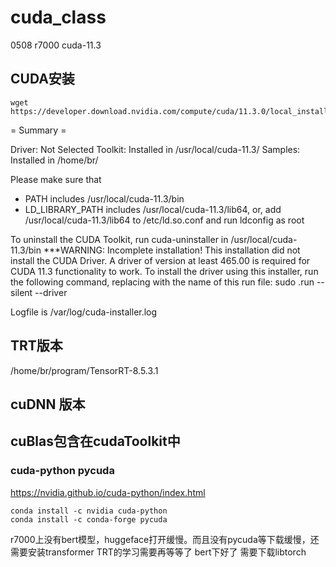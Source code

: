 # cuda_class



0508 r7000 cuda-11.3
## CUDA安装
```
wget https://developer.download.nvidia.com/compute/cuda/11.3.0/local_installers/cuda_11.3.0_465.19.01_linux.run
```
= Summary =


Driver:   Not Selected
Toolkit:  Installed in /usr/local/cuda-11.3/
Samples:  Installed in /home/br/

Please make sure that
 -   PATH includes /usr/local/cuda-11.3/bin
 -   LD_LIBRARY_PATH includes /usr/local/cuda-11.3/lib64, or, add /usr/local/cuda-11.3/lib64 to /etc/ld.so.conf and run ldconfig as root

To uninstall the CUDA Toolkit, run cuda-uninstaller in /usr/local/cuda-11.3/bin
***WARNING: Incomplete installation! This installation did not install the CUDA Driver. A driver of version at least 465.00 is required for CUDA 11.3 functionality to work.
To install the driver using this installer, run the following command, replacing <CudaInstaller> with the name of this run file:
    sudo <CudaInstaller>.run --silent --driver

Logfile is /var/log/cuda-installer.log


## TRT版本
/home/br/program/TensorRT-8.5.3.1
## cuDNN 版本

## cuBlas包含在cudaToolkit中

### cuda-python pycuda
https://nvidia.github.io/cuda-python/index.html
```
conda install -c nvidia cuda-python
conda install -c conda-forge pycuda
```

r7000上没有bert模型，huggeface打开缓慢。而且没有pycuda等下载缓慢，还需要安装transformer
TRT的学习需要再等等了
bert下好了
需要下载libtorch
